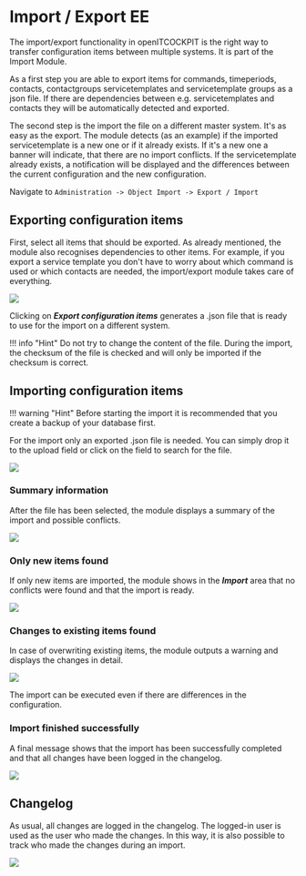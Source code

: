 # Import / Export <span class="badge badge-danger badge-outlined" title="Enterprise Edition">EE</span>

The import/export functionality in openITCOCKPIT is the right way to transfer configuration items between multiple systems. It is part of the Import Module.

As a first step you are able to export items for commands, timeperiods, contacts, contactgroups servicetemplates and servicetemplate groups as a json file. If there are dependencies between e.g. servicetemplates and contacts they will be automatically detected and exported.

The second step is the import the file on a different master system. It's as easy as the export. The module detects (as an example) if the imported servicetemplate is a new one or if it already exists. If it's a new one a banner will indicate, that there are no import conflicts. If the servicetemplate already exists, a notification will be displayed and the differences between the current configuration and the new configuration.

Navigate to `Administration -> Object Import -> Export / Import`

## Exporting configuration items

First, select all items that should be exported. As already mentioned, the module also recognises dependencies to other items. For example, if you export a service template  you don't have to worry about which command is used or which contacts are needed, the import/export module takes care of everything.

![](/images/import_export/export_items.png)

Clicking on __*Export configuration items*__ generates a .json file that is ready to use for the import on a different system.

!!! info "Hint"
    Do not try to change the content of the file. During the import, the checksum of the file is checked and will only be imported if the checksum is correct.

## Importing configuration items

!!! warning "Hint"
    Before starting the import it is recommended that you create a backup of your database first.

For the import only an exported .json file is needed. You can simply drop it to the upload field or click on the field to search for the file.

![](/images/import_export/import_file.png)

### Summary information
After the file has been selected, the module displays a summary of the import and possible conflicts.

![](/images/import_export/import_summary.png)

### Only new items found

If only new items are imported, the module shows in the __*Import*__ area that no conflicts were found and that the import is ready.

![](/images/import_export/import_ready.png)

### Changes to existing items found

In case of overwriting existing items, the module outputs a warning and displays the changes in detail.

![](/images/import_export/import_danger.png)

The import can be executed even if there are differences in the configuration.

### Import finished successfully

A final message shows that the import has been successfully completed and that all changes have been logged in the changelog.

![](/images/import_export/import_finished.png)

## Changelog

As usual, all changes are logged in the changelog. The logged-in user is used as the user who made the changes. In this way, it is also possible to track who made the changes during an import.

![](/images/import_export/changelog.png)
